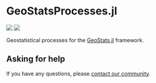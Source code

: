 # GeoStatsProcesses.jl

[![][build-img]][build-url] [![][codecov-img]][codecov-url]

Geostatistical processes for the [GeoStats.jl](https://github.com/JuliaEarth/GeoStats.jl) framework.

## Asking for help

If you have any questions, please [contact our community](https://juliaearth.github.io/GeoStats.jl/stable/about/community.html).

[build-img]: https://img.shields.io/github/actions/workflow/status/JuliaEarth/GeoStatsProcesses.jl/CI.yml?branch=main&style=flat-square
[build-url]: https://github.com/JuliaEarth/GeoStatsProcesses.jl/actions

[codecov-img]: https://img.shields.io/codecov/c/github/JuliaEarth/GeoStatsProcesses.jl?style=flat-square
[codecov-url]: https://codecov.io/gh/JuliaEarth/GeoStatsProcesses.jl

